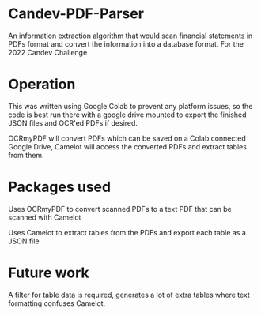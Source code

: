 # Candev-PDF-Parser
An information extraction algorithm that would scan financial statements in PDFs format and convert the information into a database format. For the 2022 Candev Challenge

# Operation
This was written using Google Colab to prevent any platform issues, so the code is best run there with a google drive mounted to export the finished JSON files and OCR'ed PDFs if desired.

OCRmyPDF will convert PDFs which can be saved on a Colab connected Google Drive, Camelot will access the converted PDFs and extract tables from them.

# Packages used
Uses OCRmyPDF to convert scanned PDFs to a text PDF that can be scanned with Camelot

Uses Camelot to extract tables from the PDFs and export each table as a JSON file

# Future work
A filter for table data is required, generates a lot of extra tables where text formatting confuses Camelot.
